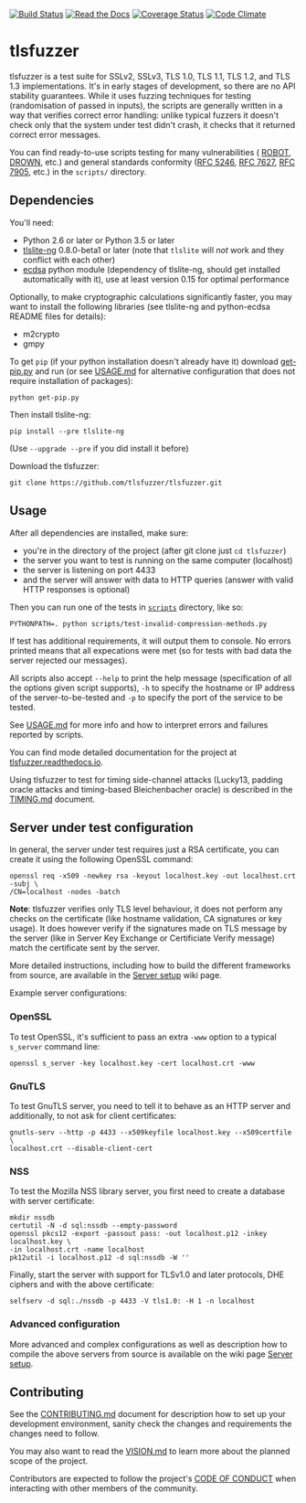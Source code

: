 [![Build Status](https://github.com/tlsfuzzer/tlsfuzzer/workflows/GitHub%20CI/badge.svg?branch=master)](https://github.com/tlsfuzzer/tlsfuzzer/actions?query=workflow%3A%22GitHub+CI%22+branch%3Amaster)
[![Read the Docs](https://img.shields.io/readthedocs/tlsfuzzer)](https://tlsfuzzer.readthedocs.io/en/latest/)
[![Coverage Status](https://coveralls.io/repos/tlsfuzzer/tlsfuzzer/badge.svg?branch=master)](https://coveralls.io/r/tlsfuzzer/tlsfuzzer?branch=master)
[![Code Climate](https://codeclimate.com/github/tlsfuzzer/tlsfuzzer/badges/gpa.svg)](https://codeclimate.com/github/tlsfuzzer/tlsfuzzer)

# tlsfuzzer
tlsfuzzer is a test suite for SSLv2, SSLv3, TLS 1.0, TLS 1.1, TLS 1.2, and
TLS 1.3 implementations. It's in early stages of development, so there are
no API stability guarantees. While it uses fuzzing techniques for testing
(randomisation of passed in inputs), the scripts are generally written in a
way that verifies correct error handling: unlike typical fuzzers it doesn't
check only that the system under test didn't crash, it checks that it
returned correct error messages.

You can find ready-to-use scripts testing for many vulnerabilities (
[ROBOT](https://robotattack.org/),
[DROWN](https://drownattack.com/), etc.)
and general standards conformity
([RFC 5246](https://tools.ietf.org/html/rfc5246),
[RFC 7627](https://tools.ietf.org/html/rfc7627),
[RFC 7905](https://tools.ietf.org/html/rfc7905), etc.) in the `scripts/`
directory.

## Dependencies

You'll need:

 * Python 2.6 or later or Python 3.5 or later
 * [tlslite-ng](https://github.com/tlsfuzzer/tlslite-ng)
   0.8.0-beta1 or later (note that `tlslite` will *not* work and
   they conflict with each other)
 * [ecdsa](https://github.com/warner/python-ecdsa)
   python module (dependency of tlslite-ng, should get installed
   automatically with it), use at least version 0.15 for optimal performance

Optionally, to make cryptographic calculations significantly faster, you may
want to install the following libraries (see tlslite-ng and python-ecdsa
README files for details):

 * m2crypto
 * gmpy

To get `pip` (if your python installation doesn't already have it) download
[get-pip.py](https://bootstrap.pypa.io/get-pip.py) and run
(or see [USAGE.md](https://github.com/tlsfuzzer/tlsfuzzer/blob/master/USAGE.md)
for alternative configuration that does not require installation of packages):

```
python get-pip.py
```

Then install tlslite-ng:

```
pip install --pre tlslite-ng
```

(Use `--upgrade --pre` if you did install it before)

Download the tlsfuzzer:

```
git clone https://github.com/tlsfuzzer/tlsfuzzer.git
```

## Usage

After all dependencies are installed, make sure:

 * you're in the directory of the project (after git clone just `cd tlsfuzzer`)
 * the server you want to test is running on the same computer (localhost)
 * the server is listening on port 4433
 * and the server will answer with data to HTTP queries (answer with valid
   HTTP responses is optional)

Then you can run one of the tests in
[`scripts`](https://github.com/tlsfuzzer/tlsfuzzer/tree/master/scripts)
directory, like so:

```
PYTHONPATH=. python scripts/test-invalid-compression-methods.py
```

If test has additional requirements, it will output them to console. No errors
printed means that all expecations were met (so for tests with bad data the
server rejected our messages).

All scripts also accept `--help` to print the help message (specification of
all the options given script supports), `-h` to specify the hostname or
IP address of the server-to-be-tested and `-p` to specify the port of the
service to be tested.

See [USAGE.md](https://github.com/tlsfuzzer/tlsfuzzer/blob/master/USAGE.md) for
more info and how to interpret errors and failures reported by scripts.

You can find mode detailed documentation for the project at
[tlsfuzzer.readthedocs.io](https://tlsfuzzer.readthedocs.io).

Using tlsfuzzer to test for timing side-channel attacks (Lucky13, padding
oracle attacks and timing-based Bleichenbacher oracle) is described in
the [TIMING.md](https://github.com/tlsfuzzer/tlsfuzzer/blob/master/TIMING.md)
document.

## Server under test configuration

In general, the server under test requires just a RSA certificate, you
can create it using the following OpenSSL command:

```
openssl req -x509 -newkey rsa -keyout localhost.key -out localhost.crt -subj \
/CN=localhost -nodes -batch
```

**Note**: tlsfuzzer verifies only TLS level behaviour, it does not perform
any checks on the certificate (like hostname validation, CA signatures or
key usage). It does however verify if the signatures made on TLS message
by the server (like in Server Key Exchange or Certificiate Verify message)
match the certificate sent by the server.

More detailed instructions, including how to build the different frameworks
from source, are available in the
[Server setup](https://github.com/tlsfuzzer/tlsfuzzer/wiki/Server-setup) wiki
page.

Example server configurations:

### OpenSSL

To test OpenSSL, it's sufficient to pass an extra `-www` option to a
typical `s_server` command line:

```
openssl s_server -key localhost.key -cert localhost.crt -www
```

### GnuTLS

To test GnuTLS server, you need to tell it to behave as an HTTP server
and additionally, to not ask for client certificates:

```
gnutls-serv --http -p 4433 --x509keyfile localhost.key --x509certfile \
localhost.crt --disable-client-cert
```

### NSS

To test the Mozilla NSS library server, you first need to create a database
with server certificate:

```
mkdir nssdb
certutil -N -d sql:nssdb --empty-password
openssl pkcs12 -export -passout pass: -out localhost.p12 -inkey localhost.key \
-in localhost.crt -name localhost
pk12util -i localhost.p12 -d sql:nssdb -W ''
```

Finally, start the server with support for TLSv1.0 and later protocols, DHE
ciphers and with the above certificate:

```
selfserv -d sql:./nssdb -p 4433 -V tls1.0: -H 1 -n localhost
```

### Advanced configuration
More advanced and complex configurations as well as description how to compile
the above servers from source is available on the wiki page
[Server setup](https://github.com/tlsfuzzer/tlsfuzzer/wiki/Server-setup).

## Contributing

See the
[CONTRIBUTING.md](https://github.com/tlsfuzzer/tlsfuzzer/blob/master/CONTRIBUTING.md)
document for description how to set up your development environment, sanity
check the changes and requirements the changes need to follow.

You may also want to read the
[VISION.md](https://github.com/tlsfuzzer/tlsfuzzer/blob/master/VISION.md)
to learn more about the planned scope of the project.

Contributors are expected to follow the project's
[CODE OF CONDUCT](https://github.com/tlsfuzzer/tlsfuzzer/blob/master/CODE_OF_CONDUCT.md)
when interacting with other members of the community.
